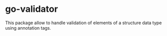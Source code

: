 # go-validator
This package allow to handle validation of elements of a structure data type using annotation tags.
